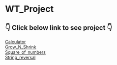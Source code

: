 # WT_Project

## 👇 Click below link to see project 👇

[Calculator](https://htmlpreview.github.io/?https://github.com/PrajwalJakaraddi/WT_Project/blob/1c42cfdbe7b8149849ce1f758d904dd6b67ac440/Calculator.html)\
[Grow_N_Shrink](https://htmlpreview.github.io/?https://github.com/PrajwalJakaraddi/WT_Project/blob/1c42cfdbe7b8149849ce1f758d904dd6b67ac440/Grow_shrink.html)\
[Square_of_numbers](https://htmlpreview.github.io/?https://github.com/PrajwalJakaraddi/WT_Project/blob/1c42cfdbe7b8149849ce1f758d904dd6b67ac440/Square_of_num.html)\
[String_reversal](https://htmlpreview.github.io/?https://github.com/PrajwalJakaraddi/WT_Project/blob/1c42cfdbe7b8149849ce1f758d904dd6b67ac440/String_reversal.html)
